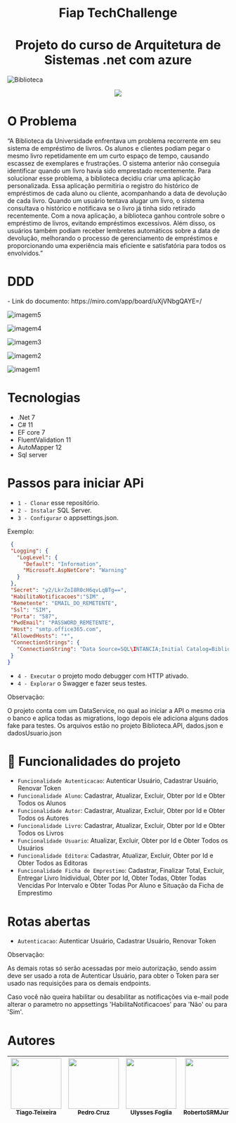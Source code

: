 
<h1 align="center"> Fiap TechChallenge </h1>
<h1 align="center"> Projeto do curso de Arquitetura de Sistemas .net com azure </h1>

![Biblioteca](https://github.com/Tiagoteixeiraunifg/FiapTechChallenge1/assets/29716938/d9c0093b-7812-4c19-9464-ea09a5c5b526)


<p align="center">
<img loading="lazy" src="http://img.shields.io/static/v1?label=STATUS&message=EM%20DESENVOLVIMENTO&color=GREEN&style=for-the-badge"/>
</p>

<h1 align="left">O Problema</h1>

<p align="start">
  “A Biblioteca da Universidade enfrentava um problema recorrente em seu sistema de empréstimo de livros. Os alunos e clientes podiam pegar o mesmo livro repetidamente em um curto espaço de tempo, causando escassez de exemplares e frustrações. O sistema anterior não conseguia identificar quando um livro havia sido emprestado recentemente.
Para solucionar esse problema, a biblioteca decidiu criar uma aplicação personalizada. Essa aplicação permitiria o registro do histórico de empréstimos de cada aluno ou cliente, acompanhando a data de devolução de cada livro. Quando um usuário tentava alugar um livro, o sistema consultava o histórico e notificava se o livro já tinha sido retirado recentemente.
Com a nova aplicação, a biblioteca ganhou controle sobre o empréstimo de livros, evitando empréstimos excessivos. Além disso, os usuários também podiam receber lembretes automáticos sobre a data de devolução, melhorando o processo de gerenciamento de empréstimos e proporcionando uma experiência mais eficiente e satisfatória para todos os envolvidos.”
</p>

<h1 align="left">DDD</h1>
- Link do documento: https://miro.com/app/board/uXjVNbgQAYE=/

![imagem5](https://github.com/Tiagoteixeiraunifg/FiapTechChallenge1/assets/29716938/0ed28eb7-5c7f-459f-930f-61e05594e7ba)

![imagem4](https://github.com/Tiagoteixeiraunifg/FiapTechChallenge1/assets/29716938/91c3146f-deed-4ac5-b3e3-654bfe85ff6a)

![imagem3](https://github.com/Tiagoteixeiraunifg/FiapTechChallenge1/assets/29716938/7a70c0c0-21b5-4c23-b03d-13a469366044)

![imagem2](https://github.com/Tiagoteixeiraunifg/FiapTechChallenge1/assets/29716938/8de69459-9280-4a5f-8c29-5c33c783e065)

![imagem1](https://github.com/Tiagoteixeiraunifg/FiapTechChallenge1/assets/29716938/512c78bc-b5f3-4366-b3a8-25edba42ac17)

<h1 align="left">Tecnologias</h1>

- .Net 7 
- C# 11 
- EF core 7 
- FluentValidation 11
- AutoMapper 12
- Sql server 


<h1 align="left"> Passos para iniciar APi</h1>

 - `1 - Clonar` esse repositório.
 - `2 - Instalar` SQL Server.
 - `3 - Configurar` o appsettings.json.

Exemplo:
 ```json
  {
  "Logging": {
    "LogLevel": {
      "Default": "Information",
      "Microsoft.AspNetCore": "Warning"
    }
  },
  "Secret": "y2/LkrZoI8R0cH6qvLqBTg==",
  "HabilitaNotificacoes":"SIM" ,
  "Remetente": "EMAIL_DO_REMETENTE",
  "Ssl": "SIM",
  "Porta": "587",
  "PwdEmail": "PASSWORD_REMETENTE",
  "Host": "smtp.office365.com",
  "AllowedHosts": "*",
  "ConnectionStrings": {
    "ConnectionString": "Data Source=SQL\INTANCIA;Initial Catalog=BibliotecaFiap;Integrated Security=False;Persist Security Info=False;User ID=sa;Password=SENHA; TrustServerCertificate=True"
  }
}
  ```
 - `4 - Executar` o projeto modo debugger com HTTP ativado.
 - `4 - Explorar` o Swagger e fazer seus testes.
   
Observação:

<p align="start">
   O projeto conta com um DataService, no qual ao iniciar a API o mesmo cria o banco e aplica todas as migrations, logo depois ele adiciona alguns dados fake para testes. Os arquivos estão no projeto Biblioteca.API, dados.json e dadosUsuario.json
</p>


# :hammer: Funcionalidades do projeto

- `Funcionalidade Autenticacao`: Autenticar Usuário, Cadastrar Usuário, Renovar Token
- `Funcionalidade Aluno`: Cadastrar, Atualizar, Excluir, Obter por Id e Obter Todos os Alunos
- `Funcionalidade Autor`: Cadastrar, Atualizar, Excluir, Obter por Id e Obter Todos os Autores
- `Funcionalidade Livro`: Cadastrar, Atualizar, Excluir, Obter por Id e Obter Todos os Livros
- `Funcionalidade Usuario`: Atualizar, Excluir, Obter por Id e Obter Todos os Usuários
- `Funcionalidade Editora`: Cadastrar, Atualizar, Excluir, Obter por Id e Obter Todos as Editoras
- `Funcionalidade Ficha de Emprestimo`: Cadastrar, Finalizar Total, Excluir, Entregar Livro Inidividual,  Obter por Id, Obter Todas, Obter Todas Vencidas Por Intervalo e Obter Todas Por Aluno e Situação da Ficha de Emprestimo

# Rotas abertas
- `Autenticacao`: Autenticar Usuário, Cadastrar Usuário, Renovar Token

Observação:

<p align="start">
  As demais rotas só serão acessadas por meio autorização, sendo assim deve ser usado a rota de Autenticar Usuário, para obter o Token para ser usado nas requisições para os demais endpoints.
</p>

<p align="start">
  Caso você não queira habilitar ou desabilitar as notificações via e-mail pode alterar o parametro no appsettings 'HabilitaNotificacoes' para 'Não' ou para 'Sim'. 
</p>


# Autores

| [<img loading="lazy" src="https://avatars.githubusercontent.com/u/69610582?v=4" width=115><br><sub>Tiago Teixeira</sub>](https://github.com/Tiagoteixeiraunifg) |  [<img loading="lazy" src="https://avatars.githubusercontent.com/u/29716938?v=4" width=115><br><sub>Pedro Cruz</sub>](https://github.com/PedroLucasCruz) |  [<img loading="lazy" src="https://avatars.githubusercontent.com/u/62703419?v=4" width=115><br><sub>Ulysses Foglia</sub>](https://github.com/Ulysses-Foglia) |  [<img loading="lazy" src="https://avatars.githubusercontent.com/u/26756955?v=4" width=115><br><sub> RobertoSRMJunior </sub>](https://github.com/RobertoSRMJunior) |  [<img loading="lazy" src="https://avatars.githubusercontent.com/u/133892208?v=4" width=115><br><sub> HeltonSiqueira </sub>](https://github.com/HeltonSiqueira) | 
| :---: | :---: | :---: | :---: | :---: | 

